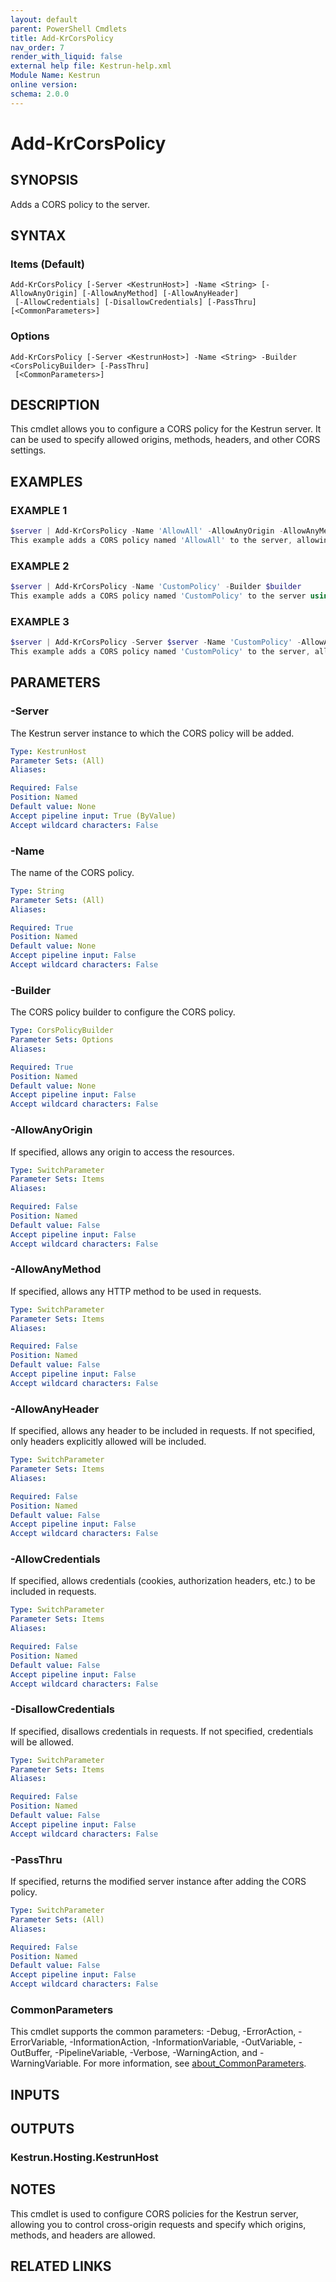 ```yaml
---
layout: default
parent: PowerShell Cmdlets
title: Add-KrCorsPolicy
nav_order: 7
render_with_liquid: false
external help file: Kestrun-help.xml
Module Name: Kestrun
online version:
schema: 2.0.0
---
```


# Add-KrCorsPolicy

## SYNOPSIS
Adds a CORS policy to the server.

## SYNTAX

### Items (Default)
```
Add-KrCorsPolicy [-Server <KestrunHost>] -Name <String> [-AllowAnyOrigin] [-AllowAnyMethod] [-AllowAnyHeader]
 [-AllowCredentials] [-DisallowCredentials] [-PassThru] [<CommonParameters>]
```

### Options
```
Add-KrCorsPolicy [-Server <KestrunHost>] -Name <String> -Builder <CorsPolicyBuilder> [-PassThru]
 [<CommonParameters>]
```

## DESCRIPTION
This cmdlet allows you to configure a CORS policy for the Kestrun server.
It can be used to specify allowed origins, methods, headers, and other CORS settings.

## EXAMPLES

### EXAMPLE 1
```powershell
$server | Add-KrCorsPolicy -Name 'AllowAll' -AllowAnyOrigin -AllowAnyMethod -AllowAnyHeader
This example adds a CORS policy named 'AllowAll' to the server, allowing any origin, method, and header.
```

### EXAMPLE 2
```powershell
$server | Add-KrCorsPolicy -Name 'CustomPolicy' -Builder $builder
This example adds a CORS policy named 'CustomPolicy' to the server using the specified CORS policy builder.
```

### EXAMPLE 3
```powershell
$server | Add-KrCorsPolicy -Server $server -Name 'CustomPolicy' -AllowAnyOrigin -AllowAnyMethod -AllowAnyHeader
This example adds a CORS policy named 'CustomPolicy' to the server, allowing any origin, method, and header.
```

## PARAMETERS

### -Server
The Kestrun server instance to which the CORS policy will be added.

```yaml
Type: KestrunHost
Parameter Sets: (All)
Aliases:

Required: False
Position: Named
Default value: None
Accept pipeline input: True (ByValue)
Accept wildcard characters: False
```

### -Name
The name of the CORS policy.

```yaml
Type: String
Parameter Sets: (All)
Aliases:

Required: True
Position: Named
Default value: None
Accept pipeline input: False
Accept wildcard characters: False
```

### -Builder
The CORS policy builder to configure the CORS policy.

```yaml
Type: CorsPolicyBuilder
Parameter Sets: Options
Aliases:

Required: True
Position: Named
Default value: None
Accept pipeline input: False
Accept wildcard characters: False
```

### -AllowAnyOrigin
If specified, allows any origin to access the resources.

```yaml
Type: SwitchParameter
Parameter Sets: Items
Aliases:

Required: False
Position: Named
Default value: False
Accept pipeline input: False
Accept wildcard characters: False
```

### -AllowAnyMethod
If specified, allows any HTTP method to be used in requests.

```yaml
Type: SwitchParameter
Parameter Sets: Items
Aliases:

Required: False
Position: Named
Default value: False
Accept pipeline input: False
Accept wildcard characters: False
```

### -AllowAnyHeader
If specified, allows any header to be included in requests.
If not specified, only headers explicitly allowed will be included.

```yaml
Type: SwitchParameter
Parameter Sets: Items
Aliases:

Required: False
Position: Named
Default value: False
Accept pipeline input: False
Accept wildcard characters: False
```

### -AllowCredentials
If specified, allows credentials (cookies, authorization headers, etc.) to be included in requests.

```yaml
Type: SwitchParameter
Parameter Sets: Items
Aliases:

Required: False
Position: Named
Default value: False
Accept pipeline input: False
Accept wildcard characters: False
```

### -DisallowCredentials
If specified, disallows credentials in requests.
If not specified, credentials will be allowed.

```yaml
Type: SwitchParameter
Parameter Sets: Items
Aliases:

Required: False
Position: Named
Default value: False
Accept pipeline input: False
Accept wildcard characters: False
```

### -PassThru
If specified, returns the modified server instance after adding the CORS policy.

```yaml
Type: SwitchParameter
Parameter Sets: (All)
Aliases:

Required: False
Position: Named
Default value: False
Accept pipeline input: False
Accept wildcard characters: False
```

### CommonParameters
This cmdlet supports the common parameters: -Debug, -ErrorAction, -ErrorVariable, -InformationAction, -InformationVariable, -OutVariable, -OutBuffer, -PipelineVariable, -Verbose, -WarningAction, and -WarningVariable. For more information, see [about_CommonParameters](http://go.microsoft.com/fwlink/?LinkID=113216).

## INPUTS

## OUTPUTS

### Kestrun.Hosting.KestrunHost
## NOTES
This cmdlet is used to configure CORS policies for the Kestrun server, allowing you to control cross-origin requests and specify which origins, methods, and headers are allowed.

## RELATED LINKS
